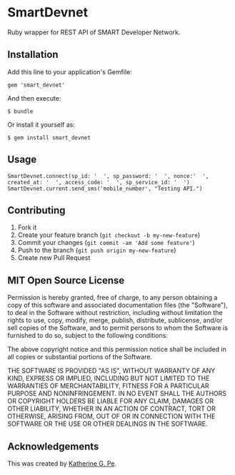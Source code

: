 # SmartDevnet

Ruby wrapper for REST API of SMART Developer Network.

## Installation

Add this line to your application's Gemfile:

    gem 'smart_devnet'

And then execute:

    $ bundle

Or install it yourself as:

    $ gem install smart_devnet

## Usage

    SmartDevnet.connect(sp_id: '  ', sp_password: '  ', nonce:'  ', created_at: '  ', access_code: '  ', sp_service_id: '  ')
    SmartDevnet.current.send_sms('mobile_number', "Testing API.")


## Contributing

1. Fork it
2. Create your feature branch (`git checkout -b my-new-feature`)
3. Commit your changes (`git commit -am 'Add some feature'`)
4. Push to the branch (`git push origin my-new-feature`)
5. Create new Pull Request

## MIT Open Source License

Permission is hereby granted, free of charge, to any person obtaining a copy of this software and associated documentation files (the "Software"), to deal in the Software without restriction, including without limitation the rights to use, copy, modify, merge, publish, distribute, sublicense, and/or sell copies of the Software, and to permit persons to whom the Software is furnished to do so, subject to the following conditions:

The above copyright notice and this permission notice shall be included in all copies or substantial portions of the Software.

THE SOFTWARE IS PROVIDED "AS IS", WITHOUT WARRANTY OF ANY KIND, EXPRESS OR IMPLIED, INCLUDING BUT NOT LIMITED TO THE WARRANTIES OF MERCHANTABILITY, FITNESS FOR A PARTICULAR PURPOSE AND NONINFRINGEMENT. IN NO EVENT SHALL THE AUTHORS OR COPYRIGHT HOLDERS BE LIABLE FOR ANY CLAIM, DAMAGES OR OTHER LIABILITY, WHETHER IN AN ACTION OF CONTRACT, TORT OR OTHERWISE, ARISING FROM, OUT OF OR IN CONNECTION WITH THE SOFTWARE OR THE USE OR OTHER DEALINGS IN THE SOFTWARE.

## Acknowledgements

This was created by <a href="http://blog.bridgeutopiaweb.com" target="_blank">Katherine G. Pe</a>.
